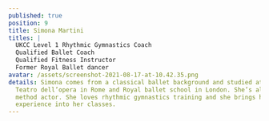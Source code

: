 ```yaml
---
published: true
position: 9
title: Simona Martini
titles: |
  UKCC Level 1 Rhythmic Gymnastics Coach
  Qualified Ballet Coach
  Qualified Fitness Instructor
  Former Royal Ballet dancer
avatar: /assets/screenshot-2021-08-17-at-10.42.35.png
details: Simona comes from a classical ballet background and studied at the
  Teatro dell’opera in Rome and Royal ballet school in London. She’s also a
  method actor. She loves rhythmic gymnastics training and she brings her stage
  experience into her classes.
---
```

